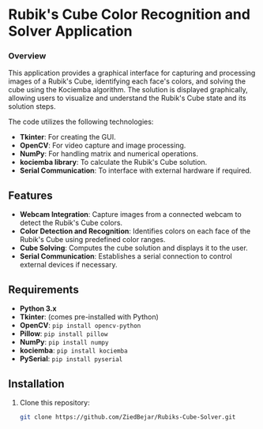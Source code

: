 # Rubik's Cube Color Recognition and Solver Application

### Overview
This application provides a graphical interface for capturing and processing images of a Rubik's Cube, identifying each face's colors, and solving the cube using the Kociemba algorithm. The solution is displayed graphically, allowing users to visualize and understand the Rubik's Cube state and its solution steps.

The code utilizes the following technologies:
- **Tkinter**: For creating the GUI.
- **OpenCV**: For video capture and image processing.
- **NumPy**: For handling matrix and numerical operations.
- **kociemba library**: To calculate the Rubik's Cube solution.
- **Serial Communication**: To interface with external hardware if required.

## Features
- **Webcam Integration**: Capture images from a connected webcam to detect the Rubik's Cube colors.
- **Color Detection and Recognition**: Identifies colors on each face of the Rubik's Cube using predefined color ranges.
- **Cube Solving**: Computes the cube solution and displays it to the user.
- **Serial Communication**: Establishes a serial connection to control external devices if necessary.

## Requirements
- **Python 3.x**
- **Tkinter**: (comes pre-installed with Python)
- **OpenCV**: `pip install opencv-python`
- **Pillow**: `pip install pillow`
- **NumPy**: `pip install numpy`
- **kociemba**: `pip install kociemba`
- **PySerial**: `pip install pyserial`

## Installation
1. Clone this repository:
   ```bash
   git clone https://github.com/ZiedBejar/Rubiks-Cube-Solver.git
   
